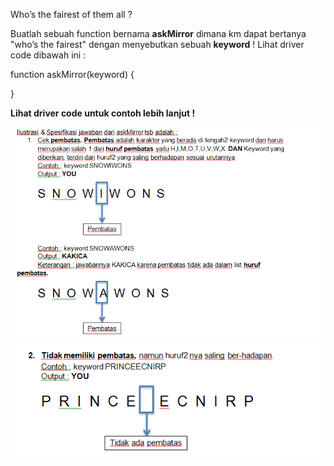 Who’s the fairest of them all ?

Buatlah sebuah function bernama **askMirror** dimana km dapat bertanya "who’s the fairest" dengan menyebutkan sebuah **keyword** ! Lihat driver code dibawah ini : 

function askMirror(keyword) {

}

**Lihat driver code untuk contoh lebih lanjut !**

![ss1](ss1.png)
![ss2](ss2.png)
